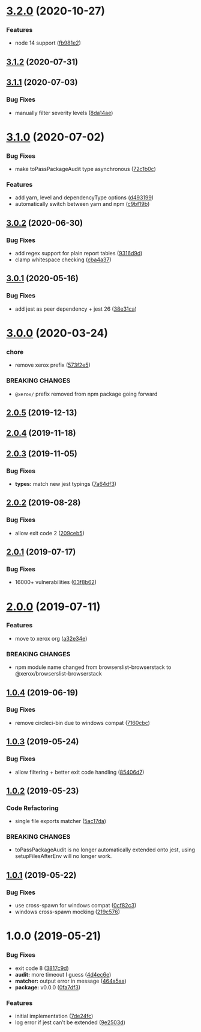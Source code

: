 # [3.2.0](https://github.com/xeroxinteractive/jest-package-audit/compare/v3.1.2...v3.2.0) (2020-10-27)


### Features

* node 14 support ([fb981e2](https://github.com/xeroxinteractive/jest-package-audit/commit/fb981e2))

## [3.1.2](https://github.com/xeroxinteractive/jest-package-audit/compare/v3.1.1...v3.1.2) (2020-07-31)

## [3.1.1](https://github.com/xeroxinteractive/jest-package-audit/compare/v3.1.0...v3.1.1) (2020-07-03)


### Bug Fixes

* manually filter severity levels ([8da14ae](https://github.com/xeroxinteractive/jest-package-audit/commit/8da14ae))

# [3.1.0](https://github.com/xeroxinteractive/jest-package-audit/compare/v3.0.2...v3.1.0) (2020-07-02)


### Bug Fixes

* make toPassPackageAudit type asynchronous ([72c1b0c](https://github.com/xeroxinteractive/jest-package-audit/commit/72c1b0c))


### Features

* add yarn, level and dependencyType options ([d493199](https://github.com/xeroxinteractive/jest-package-audit/commit/d493199))
* automatically switch between yarn and npm ([c9bf19b](https://github.com/xeroxinteractive/jest-package-audit/commit/c9bf19b))

## [3.0.2](https://github.com/xeroxinteractive/jest-package-audit/compare/v3.0.1...v3.0.2) (2020-06-30)


### Bug Fixes

* add regex support for plain report tables ([9316d9d](https://github.com/xeroxinteractive/jest-package-audit/commit/9316d9d))
* clamp whitespace checking ([cba4a37](https://github.com/xeroxinteractive/jest-package-audit/commit/cba4a37))

## [3.0.1](https://github.com/xeroxinteractive/jest-package-audit/compare/v3.0.0...v3.0.1) (2020-05-16)


### Bug Fixes

* add jest as peer dependency + jest 26 ([38e31ca](https://github.com/xeroxinteractive/jest-package-audit/commit/38e31ca))

# [3.0.0](https://github.com/xeroxinteractive/jest-package-audit/compare/v2.0.5...v3.0.0) (2020-03-24)


### chore

* remove xerox prefix ([573f2e5](https://github.com/xeroxinteractive/jest-package-audit/commit/573f2e5))


### BREAKING CHANGES

* `@xerox/` prefix removed from npm package going forward

## [2.0.5](https://github.com/xeroxinteractive/jest-package-audit/compare/v2.0.4...v2.0.5) (2019-12-13)

## [2.0.4](https://github.com/xeroxinteractive/jest-package-audit/compare/v2.0.3...v2.0.4) (2019-11-18)

## [2.0.3](https://github.com/xeroxinteractive/jest-package-audit/compare/v2.0.2...v2.0.3) (2019-11-05)


### Bug Fixes

* **types:** match new jest typings ([7a64df3](https://github.com/xeroxinteractive/jest-package-audit/commit/7a64df3))

## [2.0.2](https://github.com/xeroxinteractive/jest-package-audit/compare/v2.0.1...v2.0.2) (2019-08-28)


### Bug Fixes

* allow exit code 2 ([209ceb5](https://github.com/xeroxinteractive/jest-package-audit/commit/209ceb5))

## [2.0.1](https://github.com/xeroxinteractive/jest-package-audit/compare/v2.0.0...v2.0.1) (2019-07-17)


### Bug Fixes

* 16000+ vulnerabilities ([03f8b62](https://github.com/xeroxinteractive/jest-package-audit/commit/03f8b62))

# [2.0.0](https://github.com/xeroxinteractive/jest-package-audit/compare/v1.0.4...v2.0.0) (2019-07-11)


### Features

* move to xerox org ([a32e34e](https://github.com/xeroxinteractive/jest-package-audit/commit/a32e34e))


### BREAKING CHANGES

* npm module name changed from browserslist-browserstack to @xerox/browserslist-browserstack

## [1.0.4](https://github.com/xeroxinteractive/jest-package-audit/compare/v1.0.3...v1.0.4) (2019-06-19)


### Bug Fixes

* remove circleci-bin due to windows compat ([7160cbc](https://github.com/xeroxinteractive/jest-package-audit/commit/7160cbc))

## [1.0.3](https://github.com/xeroxinteractive/jest-package-audit/compare/v1.0.2...v1.0.3) (2019-05-24)


### Bug Fixes

* allow filtering + better exit code handling ([85406d7](https://github.com/xeroxinteractive/jest-package-audit/commit/85406d7))

## [1.0.2](https://github.com/xeroxinteractive/jest-package-audit/compare/v1.0.1...v1.0.2) (2019-05-23)


### Code Refactoring

* single file exports matcher ([5ac17da](https://github.com/xeroxinteractive/jest-package-audit/commit/5ac17da))


### BREAKING CHANGES

* toPassPackageAudit is no longer automatically extended onto jest, using setupFilesAfterEnv will no longer work.

## [1.0.1](https://github.com/xeroxinteractive/jest-package-audit/compare/v1.0.0...v1.0.1) (2019-05-22)


### Bug Fixes

* use cross-spawn for windows compat ([0cf82c3](https://github.com/xeroxinteractive/jest-package-audit/commit/0cf82c3))
* windows cross-spawn mocking ([219c576](https://github.com/xeroxinteractive/jest-package-audit/commit/219c576))

# 1.0.0 (2019-05-21)


### Bug Fixes

* exit code 8 ([3817c9d](https://github.com/xeroxinteractive/jest-package-audit/commit/3817c9d))
* **audit:** more timeout I guess ([4d4ec6e](https://github.com/xeroxinteractive/jest-package-audit/commit/4d4ec6e))
* **matcher:** output error in message ([464a5aa](https://github.com/xeroxinteractive/jest-package-audit/commit/464a5aa))
* **package:** v0.0.0 ([0fa7df3](https://github.com/xeroxinteractive/jest-package-audit/commit/0fa7df3))


### Features

* initial implementation ([7de24fc](https://github.com/xeroxinteractive/jest-package-audit/commit/7de24fc))
* log error if jest can’t be extended ([9e2503d](https://github.com/xeroxinteractive/jest-package-audit/commit/9e2503d))
